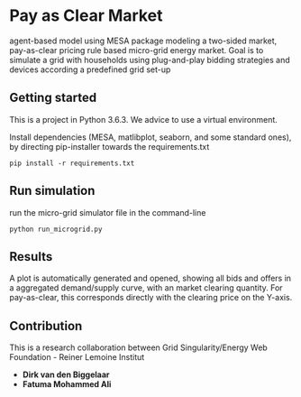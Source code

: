 # Pay as Clear Market 

agent-based model using MESA package modeling a two-sided market, pay-as-clear pricing rule based micro-grid energy market. Goal is to simulate a grid with households using plug-and-play bidding strategies and devices according a predefined grid set-up

## Getting started

This is a project in Python 3.6.3. We advice to use a virtual environment.

Install dependencies (MESA, matlibplot, seaborn, and some standard ones), by directing pip-installer towards the requirements.txt

```
pip install -r requirements.txt
```

## Run simulation

run the micro-grid simulator file in the command-line
```
python run_microgrid.py
```

## Results

A plot is automatically generated and opened, showing all bids and offers in a aggregated demand/supply curve, with an market clearing quantity. For pay-as-clear, this corresponds directly with the clearing price on the Y-axis.

## Contribution
This is a research collaboration between Grid Singularity/Energy Web Foundation - Reiner Lemoine Institut

* **Dirk van den Biggelaar**
* **Fatuma Mohammed Ali**


